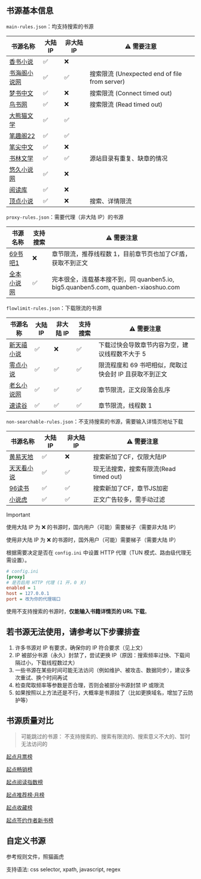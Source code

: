 ## 书源基本信息

`main-rules.json`：均支持搜索的书源

| 书源名称                                | 大陆 IP | 非大陆 IP | ⚠️ 需要注意                                   |
|-------------------------------------|-------|--------|-------------------------------------------|
| [香书小说](http://www.xbiqugu.la/)      | ✅     | ❌      |                                           |
| [书海阁小说网](https://www.shuhaige.net/) | ✅     | ✅      | 搜索限流 (Unexpected end of file from server) |
| [梦书中文](http://www.mcxs.info/)       | ✅     | ❌      | 搜索限流 (Connect timed out)                  |
| [鸟书网](http://www.99xs.info/)        | ✅     | ❌      | 搜索限流 (Read timed out)                     |
| [大熊猫文学](https://www.dxmwx.org/)     | ✅     | ✅      |                                           |
| [笔趣阁22](https://www.22biqu.com/)    | ✅     | ✅      |                                           |
| [笔尖中文](http://www.xbiquzw.net/)     | ✅     | ❌      |                                           | |
| [书林文学](http://www.shu009.com/)      | ✅     | ✅      | 源站目录有重复、缺章的情况                             |
| [悠久小说网](http://www.ujxsw.org/)      | ✅     | ❌      |                                           |
| [阅读库](http://www.yeudusk.com/)      | ✅     | ❌      |                                           |
| [顶点小说](https://www.wxsy.net/)       | ✅     | ❌      | 搜索、详情限流                                   |

`proxy-rules.json`：需要代理（非大陆 IP）的书源

| 书源名称                              | 支持搜索 | ⚠️ 需要注意                                                             |
|-----------------------------------|------|---------------------------------------------------------------------|
| [69书吧1](https://www.69shuba.com/) | ❌    | 章节限流，推荐线程数 1，目前章节页也加了CF盾，获取不到正文                                     |
| [全本小说网](https://quanben5.com/)    | ✅    | 完本很全，连载基本搜不到，同 quanben5.io, big5.quanben5.com, quanben-xiaoshuo.com |

`flowlimit-rules.json`：下载限流的书源

| 书源名称                                 | 大陆 IP | 非大陆 IP | 支持搜索 | ⚠️ 需要注意                         |
|--------------------------------------|-------|--------|------|---------------------------------|
| [新天禧小说](https://www.tianxibook.com/) | ✅     | ❌      | ✅    | 下载过快会导致章节内容为空，建议线程数不大于 5        |
| [零点小说](https://www.0xs.net/)         | ✅     | ✅      | ✅    | 限流程度和 69 书吧相似，爬取过快会封 IP 且获取不到正文 |
| [老幺小说网](https://www.laoyaoxs.org/)   | ✅     | ✅      | ✅    | 章节限流，正文段落会乱序                    |
| [速读谷](https://www.sudugu.org/)       | ✅     | ✅      | ✅    | 章节限流，线程数 1                      |

`non-searchable-rules.json`：不支持搜索的书源，需要输入详情页地址下载

| 书源名称                             | 大陆 IP | 非大陆 IP | ⚠️ 需要注意                     |
|----------------------------------|-------|--------|-----------------------------|
| [黄易天地](http://www.xhytd.com/)    | ✅     | ❌      | 搜索新加了CF，仅限大陆IP              |
| [天天看小说](https://cn.ttkan.co/)    | ✅     | ✅      | 现无法搜索，搜索有限流(Read timed out) |
| [96读书](https://www.96dushu.com/) | ✅     | ✅      | 搜索新加了CF，章节JS加密              |
| [小说虎](https://www.xshbook.com/)  | ✅     | ✅      | 正文广告较多，需手动过滤                |

> [!IMPORTANT]
> 使用大陆 IP 为 ❌ 的书源时，国内用户（可能）需要梯子（需要非大陆 IP）
>
> 使用非大陆 IP 为 ❌ 的书源时，国外用户（可能）需要梯子（需要大陆 IP）
>
> 根据需要决定是否在 `config.ini` 中设置 HTTP 代理（TUN 模式、路由级代理无需设置）。

```ini
# config.ini
[proxy]
# 是否启用 HTTP 代理 (1 开，0 关)
enabled = 1
host = 127.0.0.1
port = 改为你的代理端口
```

使用不支持搜索的书源时，**仅能输入书籍详情页的 URL 下载**。

## 若书源无法使用，请参考以下步骤排查

1. 许多书源对 IP 有要求，确保你的 IP 符合要求（见上文）
2. IP 被部分书源（永久）封禁了，尝试更换 IP（原因：搜索频率过快、下载间隔过小，下载线程数过大）
3. 一些书源在某些时间可能无法访问（例如维护、被攻击、数据同步），建议多次重试、换个时间再试
4. 检查爬取频率等参数是否合理，否则会被部分书源封禁 IP 或限流
5. 如果按照以上方法还是不行，大概率是书源挂了（比如更换域名，增加了云防护等）

## 书源质量对比

> 可能跳过的书源： 不支持搜索的、搜索有限流的、搜索意义不大的、暂时无法访问的

[起点月票榜](qidian_rank/1-起点月票榜.md)

[起点畅销榜](qidian_rank/2-起点畅销榜.md)

[起点阅读指数榜](qidian_rank/3-起点阅读指数榜.md)

[起点推荐榜·月榜](qidian_rank/4-起点推荐榜·月榜.md)

[起点收藏榜](qidian_rank/5-起点收藏榜.md)

[起点签约作者新书榜](qidian_rank/6-起点签约作者新书榜.md)

## 自定义书源

参考规则文件，照猫画虎

支持语法: css selector, xpath, javascript, regex